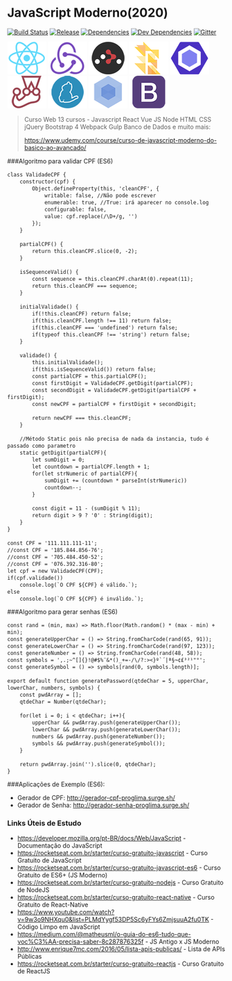 # JavaScript Moderno(2020)

[![Build Status](https://travis-ci.org/verekia/js-stack-from-scratch.svg?branch=master)](https://travis-ci.org/verekia/js-stack-from-scratch)
[![Release](https://img.shields.io/github/release/verekia/js-stack-from-scratch.svg?style=flat-square)](https://github.com/verekia/js-stack-from-scratch/releases)
[![Dependencies](https://img.shields.io/david/verekia/js-stack-boilerplate.svg?style=flat-square)](https://david-dm.org/verekia/js-stack-boilerplate)
[![Dev Dependencies](https://img.shields.io/david/dev/verekia/js-stack-boilerplate.svg?style=flat-square)](https://david-dm.org/verekia/js-stack-boilerplate?type=dev)
[![Gitter](https://img.shields.io/gitter/room/js-stack-from-scratch/Lobby.svg?style=flat-square)](https://gitter.im/js-stack-from-scratch/)

[![React](./assets/img/react-padded-90.png)](https://facebook.github.io/react/)
[![Redux](./assets/img/redux-padded-90.png)](http://redux.js.org/)
[![React Router](./assets/img/react-router-padded-90.png)](https://github.com/ReactTraining/react-router)
[![Flow](./assets/img/flow-padded-90.png)](https://flowtype.org/)
[![ESLint](./assets/img/eslint-padded-90.png)](http://eslint.org/)
[![Jest](./assets/img/jest-padded-90.png)](https://facebook.github.io/jest/)
[![Yarn](./assets/img/yarn-padded-90.png)](https://yarnpkg.com/)
[![Webpack](./assets/img/webpack-padded-90.png)](https://webpack.github.io/)
[![Bootstrap](./assets/img/bootstrap-padded-90.png)](http://getbootstrap.com/)

> Curso Web 13 cursos - Javascript React Vue JS Node HTML CSS jQuery Bootstrap 4 Webpack Gulp Banco de Dados e muito mais:
>
> <https://www.udemy.com/course/curso-de-javascript-moderno-do-basico-ao-avancado/>

###Algoritmo para validar CPF (ES6)
````
class ValidadeCPF {
    constructor(cpf) {
        Object.defineProperty(this, 'cleanCPF', {
            writable: false, //Não pode escrever
            enumerable: true, //True: irá aparecer no console.log
            configurable: false,
            value: cpf.replace(/\D+/g, '')
        });
    }

    partialCPF() {
        return this.cleanCPF.slice(0, -2);
    }

    isSequenceValid() {
        const sequence = this.cleanCPF.charAt(0).repeat(11);
        return this.cleanCPF === sequence; 
    }

    initialValidade() {
        if(!this.cleanCPF) return false;
        if(this.cleanCPF.length !== 11) return false;
        if(this.cleanCPF === 'undefined') return false;
        if(typeof this.cleanCPF !== 'string') return false;
    }

    validade() {
        this.initialValidade();
        if(this.isSequenceValid()) return false;
        const partialCPF = this.partialCPF();
        const firstDigit = ValidadeCPF.getDigit(partialCPF);
        const secondDigit = ValidadeCPF.getDigit(partialCPF + firstDigit);
        const newCPF = partialCPF + firstDigit + secondDigit;

        return newCPF === this.cleanCPF;
    }

    //Método Static pois não precisa de nada da instancia, tudo é passado como parametro
    static getDigit(partialCPF){
        let sumDigit = 0;
        let countdown = partialCPF.length + 1;
        for(let strNumeric of partialCPF){
            sumDigit += (countdown * parseInt(strNumeric))
            countdown--;
        }

        const digit = 11 - (sumDigit % 11);
        return digit > 9 ? '0' : String(digit);
    }
}

const CPF = '111.111.111-11'; 
//const CPF = '185.844.856-76';
//const CPF = '705.484.450-52'; 
//const CPF = '076.392.316-80';
let cpf = new ValidadeCPF(CPF);
if(cpf.validade())
    console.log(`O CPF ${CPF} é válido.`);
else
    console.log(`O CPF ${CPF} é inválido.`);
````

###Algoritmo para gerar senhas (ES6)

````
const rand = (min, max) => Math.floor(Math.random() * (max - min) + min);
const generateUpperChar = () => String.fromCharCode(rand(65, 91));
const generateLowerChar = () => String.fromCharCode(rand(97, 123));
const generateNumber = () => String.fromCharCode(rand(48, 58));
const symbols = ',.;~^[]{}!@#$%¨&*()_+=-/\/?:><}º`´|ª§¬¢£³²¹"°';
const generateSymbol = () => symbols[rand(0, symbols.length)];

export default function generatePassword(qtdeChar = 5, upperChar, lowerChar, numbers, symbols) {
    const pwdArray = [];
    qtdeChar = Number(qtdeChar);

    for(let i = 0; i < qtdeChar; i++){
        upperChar && pwdArray.push(generateUpperChar());
        lowerChar && pwdArray.push(generateLowerChar());
        numbers && pwdArray.push(generateNumber());
        symbols && pwdArray.push(generateSymbol());
    }

    return pwdArray.join('').slice(0, qtdeChar);
}
````

###Aplicações de Exemplo (ES6):
 
 - Gerador de CPF: http://gerador-cpf-proglima.surge.sh/
 - Gerador de Senha: http://gerador-senha-proglima.surge.sh/

### Links Úteis de Estudo
 - https://developer.mozilla.org/pt-BR/docs/Web/JavaScript - Documentação do JavaScript <br>
 - https://rocketseat.com.br/starter/curso-gratuito-javascript - Curso Gratuito de JavaScript <br>
 - https://rocketseat.com.br/starter/curso-gratuito-javascript-es6 - Curso Gratuito de ES6+ (JS Moderno) <br>
 - https://rocketseat.com.br/starter/curso-gratuito-nodejs - Curso Gratuito de NodeJS <br>
 - https://rocketseat.com.br/starter/curso-gratuito-react-native - Curso Gratuito de React-Native <br>
 - https://www.youtube.com/watch?v=9w3o9NHXqu0&list=PLMdYygf53DP5Sc6yFYs6ZmjsuuA2fu0TK - Código Limpo em JavaScript <br>
 - https://medium.com/@matheusml/o-guia-do-es6-tudo-que-voc%C3%AA-precisa-saber-8c287876325f - JS Antigo x JS Moderno <br>
 - http://www.enrique7mc.com/2016/05/lista-apis-publicas/ - Lista de APIs Públicas <br>
 - https://rocketseat.com.br/starter/curso-gratuito-reactjs - Curso Gratuito de ReactJS <br>
